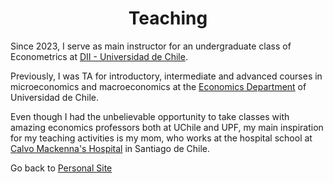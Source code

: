 
<!-- # <center> Matías Reyes Labbé </center> -->
# <center> Teaching </center>

Since 2023, I serve as main instructor for an undergraduate class of Econometrics at [DII - Universidad de Chile](https://www.dii.uchile.cl/english/).<br>

Previously, I was TA for introductory, intermediate and advanced courses in microeconomics and macroeconomics at the [Economics Department](https://econ.uchile.cl) of Universidad de Chile.<br>

Even though I had the unbelievable opportunity to take classes with amazing economics professors both at UChile and UPF, my main inspiration for my teaching activities is my mom, who works at the hospital school at [Calvo Mackenna's Hospital](https://calvomackenna.cl/comunidad_amigable/colegio_hospitalario) in Santiago de Chile. 



Go back to [Personal Site](https://mreyeslabbe.github.io/)
